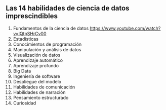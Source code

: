 ## Las 14 habilidades de ciencia de datos imprescindibles
1. Fundamentos de la ciencia de datos
https://www.youtube.com/watch?v=lQtpSHrCv00
2. Estadísticas
3. Conocimientos de programación
4. Manipulación y análisis de datos
5. Visualización de datos
6. Aprendizaje automático
7. Aprendizaje profundo
8. Big Data
9. Ingeniería de software
10. Despliegue del modelo
11. Habilidades de comunicación
12. Habilidades de narración
13. Pensamiento estructurado
14. Curiosidad
